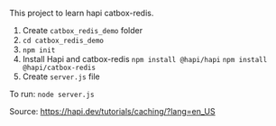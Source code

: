 This project to learn hapi catbox-redis.
1. Create `catbox_redis_demo` folder
2. `cd catbox_redis_demo`
3. `npm init`
4. Install Hapi and catbox-redis
   `npm install @hapi/hapi`
   `npm install @hapi/catbox-redis`
5. Create `server.js` file

To run: `node server.js`

Source: https://hapi.dev/tutorials/caching/?lang=en_US
